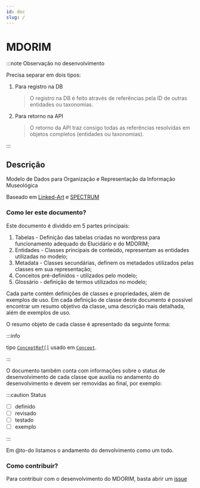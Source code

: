 ```yaml
---
id: doc
slug: /
---
```


# MDORIM

:::note Observação no desenvolvimento

Precisa separar em dois tipos:

1. Para registro na DB
    > O registro na DB é feito através de referências pela ID de outras entidades ou taxonomias.
2. Para retorno na API
    > O retorno da API traz consigo todas as referências resolvidas em objetos completos (entidades ou taxonomias).

:::

## Descrição

Modelo de Dados para Organização e Representação da Informação Museológica

Baseado em [Linked-Art](https://linked.art/) e [SPECTRUM](https://collectionstrust.org.uk/spectrum/)

### Como ler este documento?

Este documento é dividido em 5 partes principais:

1. Tabelas - Definição das tabelas criadas no wordpress para funcionamento adequado do Elucidário e do MDORIM;
2. Entidades - Classes principais de conteúdo, representam as entidades utilizadas no modelo;
3. Metadata - Classes secundárias, definem os metadados utilizados pelas classes em sua representação;
4. Conceitos pré-definidos - utilizados pelo modelo;
5. Glossário - definição de termos utilizados no modelo;

Cada parte contém definições de classes e propriedades, além de exemplos de uso. Em cada definição de classe deste documento é possível encontrar um resumo objetivo da classe, uma descrição mais detalhada, além de exemplos de uso.

O resumo objeto de cada classe é apresentado da seguinte forma:

:::info

tipo [`ConceptRef[]`](/entities/concept#conceptref) usado em [`Concept`](/entities/concept#concept).

:::

O documento também conta com informações sobre o status de desenvolvimento de cada classe que auxilia no andamento do desenvolvimento e devem ser removidas ao final, por exemplo:

:::caution Status

- [ ] definido
- [ ] revisado
- [ ] testado
- [ ] exemplo

:::

Em @to-do listamos o andamento do denvolvimento como um todo.

### Como contribuir?

Para contribuir com o desenvolvimento do MDORIM, basta abrir um [issue](https://github.com/hgodinho/elucidario/issues)

